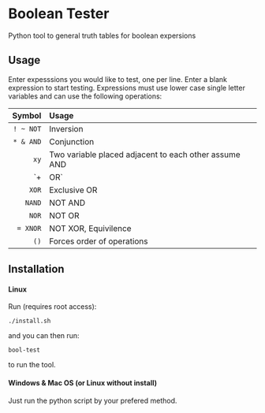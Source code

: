 # Boolean Tester
Python tool to general truth tables for boolean expersions

## Usage
Enter expesssions you would like to test, one per line. Enter a blank expression to start testing. Expressions must use lower case single letter variables and can use the following operations:

|   Symbol | Usage |
| -------: | :---- |
| `! ~ NOT` | Inversion |
| `* & AND` | Conjunction |
|      `xy` | Two variable placed adjacent to each other assume AND |
|  `+ | OR` | Disjunction |
|     `XOR` | Exclusive OR  |
|    `NAND` | NOT AND  |
|     `NOR` | NOT OR  |
|  `= XNOR` | NOT XOR, Equivilence |
|      `()` | Forces order of operations |

## Installation

#### Linux
Run (requires root access): 

    ./install.sh

and you can then run:

    bool-test

to run the tool.

#### Windows & Mac OS (or Linux without install)
Just run the python script by your prefered method.
